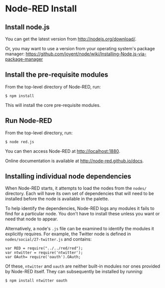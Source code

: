 Node-RED Install
================

## Install node.js

You can get the latest version from <http://nodejs.org/download/>.

Or, you may want to use a version from your operating system's package manager:
 <https://github.com/joyent/node/wiki/Installing-Node.js-via-package-manager>

## Install the pre-requisite modules

From the top-level directory of Node-RED, run:

    $ npm install

This will install the core pre-requisite modules.

## Run Node-RED

From the top-level directory, run:

    $ node red.js

You can then access Node-RED at <http://localhost:1880>.

Online documentation is available at <http://node-red.github.io/docs>.

## Installing individual node dependencies

When Node-RED starts, it attempts to load the nodes from the `nodes/` directory.
Each will have its own set of dependencies that will need to be installed before
the node is available in the palette.

To help identify the dependencies, Node-RED logs any modules it fails to find
for a particular node. You don't have to install these unless you want or need
that node to appear.

Alternatively, a node's `.js` file can be examined to identify the modules it
explicitly requires. For example, the Twitter node is defined in
`nodes/social/27-twitter.js` and contains:

	var RED = require("../../red/red");
	var ntwitter = require('ntwitter');
	var OAuth= require('oauth').OAuth;

Of these, `ntwitter` and `oauth` are neither built-in modules nor ones provided
by Node-RED itself. They can subsequently be installed by running:

    $ npm install ntwitter oauth


